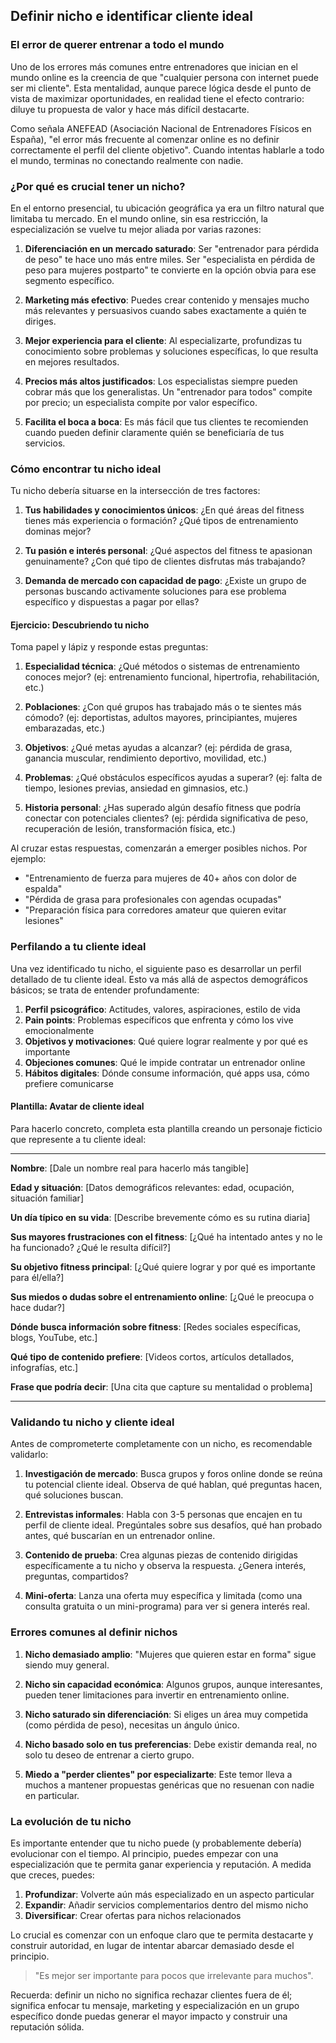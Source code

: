 ## Definir nicho e identificar cliente ideal

### El error de querer entrenar a todo el mundo

Uno de los errores más comunes entre entrenadores que inician en el mundo online es la creencia de que "cualquier persona con internet puede ser mi cliente". Esta mentalidad, aunque parece lógica desde el punto de vista de maximizar oportunidades, en realidad tiene el efecto contrario: diluye tu propuesta de valor y hace más difícil destacarte.

Como señala ANEFEAD (Asociación Nacional de Entrenadores Físicos en España), "el error más frecuente al comenzar online es no definir correctamente el perfil del cliente objetivo". Cuando intentas hablarle a todo el mundo, terminas no conectando realmente con nadie.

### ¿Por qué es crucial tener un nicho?

En el entorno presencial, tu ubicación geográfica ya era un filtro natural que limitaba tu mercado. En el mundo online, sin esa restricción, la especialización se vuelve tu mejor aliada por varias razones:

1. **Diferenciación en un mercado saturado**: Ser "entrenador para pérdida de peso" te hace uno más entre miles. Ser "especialista en pérdida de peso para mujeres postparto" te convierte en la opción obvia para ese segmento específico.

2. **Marketing más efectivo**: Puedes crear contenido y mensajes mucho más relevantes y persuasivos cuando sabes exactamente a quién te diriges.

3. **Mejor experiencia para el cliente**: Al especializarte, profundizas tu conocimiento sobre problemas y soluciones específicas, lo que resulta en mejores resultados.

4. **Precios más altos justificados**: Los especialistas siempre pueden cobrar más que los generalistas. Un "entrenador para todos" compite por precio; un especialista compite por valor específico.

5. **Facilita el boca a boca**: Es más fácil que tus clientes te recomienden cuando pueden definir claramente quién se beneficiaría de tus servicios.

### Cómo encontrar tu nicho ideal

Tu nicho debería situarse en la intersección de tres factores:

1. **Tus habilidades y conocimientos únicos**: ¿En qué áreas del fitness tienes más experiencia o formación? ¿Qué tipos de entrenamiento dominas mejor?

2. **Tu pasión e interés personal**: ¿Qué aspectos del fitness te apasionan genuinamente? ¿Con qué tipo de clientes disfrutas más trabajando?

3. **Demanda de mercado con capacidad de pago**: ¿Existe un grupo de personas buscando activamente soluciones para ese problema específico y dispuestas a pagar por ellas?

#### Ejercicio: Descubriendo tu nicho

Toma papel y lápiz y responde estas preguntas:

1. **Especialidad técnica**: ¿Qué métodos o sistemas de entrenamiento conoces mejor? (ej: entrenamiento funcional, hipertrofia, rehabilitación, etc.)

2. **Poblaciones**: ¿Con qué grupos has trabajado más o te sientes más cómodo? (ej: deportistas, adultos mayores, principiantes, mujeres embarazadas, etc.)

3. **Objetivos**: ¿Qué metas ayudas a alcanzar? (ej: pérdida de grasa, ganancia muscular, rendimiento deportivo, movilidad, etc.)

4. **Problemas**: ¿Qué obstáculos específicos ayudas a superar? (ej: falta de tiempo, lesiones previas, ansiedad en gimnasios, etc.)

5. **Historia personal**: ¿Has superado algún desafío fitness que podría conectar con potenciales clientes? (ej: pérdida significativa de peso, recuperación de lesión, transformación física, etc.)

Al cruzar estas respuestas, comenzarán a emerger posibles nichos. Por ejemplo:
- "Entrenamiento de fuerza para mujeres de 40+ años con dolor de espalda"
- "Pérdida de grasa para profesionales con agendas ocupadas"
- "Preparación física para corredores amateur que quieren evitar lesiones"

### Perfilando a tu cliente ideal

Una vez identificado tu nicho, el siguiente paso es desarrollar un perfil detallado de tu cliente ideal. Esto va más allá de aspectos demográficos básicos; se trata de entender profundamente:

1. **Perfil psicográfico**: Actitudes, valores, aspiraciones, estilo de vida
2. **Pain points**: Problemas específicos que enfrenta y cómo los vive emocionalmente
3. **Objetivos y motivaciones**: Qué quiere lograr realmente y por qué es importante
4. **Objeciones comunes**: Qué le impide contratar un entrenador online
5. **Hábitos digitales**: Dónde consume información, qué apps usa, cómo prefiere comunicarse

#### Plantilla: Avatar de cliente ideal

Para hacerlo concreto, completa esta plantilla creando un personaje ficticio que represente a tu cliente ideal:

---

**Nombre**: [Dale un nombre real para hacerlo más tangible]

**Edad y situación**: [Datos demográficos relevantes: edad, ocupación, situación familiar]

**Un día típico en su vida**: [Describe brevemente cómo es su rutina diaria]

**Sus mayores frustraciones con el fitness**: [¿Qué ha intentado antes y no le ha funcionado? ¿Qué le resulta difícil?]

**Su objetivo fitness principal**: [¿Qué quiere lograr y por qué es importante para él/ella?]

**Sus miedos o dudas sobre el entrenamiento online**: [¿Qué le preocupa o hace dudar?]

**Dónde busca información sobre fitness**: [Redes sociales específicas, blogs, YouTube, etc.]

**Qué tipo de contenido prefiere**: [Videos cortos, artículos detallados, infografías, etc.]

**Frase que podría decir**: [Una cita que capture su mentalidad o problema]

---

### Validando tu nicho y cliente ideal

Antes de comprometerte completamente con un nicho, es recomendable validarlo:

1. **Investigación de mercado**: Busca grupos y foros online donde se reúna tu potencial cliente ideal. Observa de qué hablan, qué preguntas hacen, qué soluciones buscan.

2. **Entrevistas informales**: Habla con 3-5 personas que encajen en tu perfil de cliente ideal. Pregúntales sobre sus desafíos, qué han probado antes, qué buscarían en un entrenador online.

3. **Contenido de prueba**: Crea algunas piezas de contenido dirigidas específicamente a tu nicho y observa la respuesta. ¿Genera interés, preguntas, compartidos?

4. **Mini-oferta**: Lanza una oferta muy específica y limitada (como una consulta gratuita o un mini-programa) para ver si genera interés real.

### Errores comunes al definir nichos

1. **Nicho demasiado amplio**: "Mujeres que quieren estar en forma" sigue siendo muy general.

2. **Nicho sin capacidad económica**: Algunos grupos, aunque interesantes, pueden tener limitaciones para invertir en entrenamiento online.

3. **Nicho saturado sin diferenciación**: Si eliges un área muy competida (como pérdida de peso), necesitas un ángulo único.

4. **Nicho basado solo en tus preferencias**: Debe existir demanda real, no solo tu deseo de entrenar a cierto grupo.

5. **Miedo a "perder clientes" por especializarte**: Este temor lleva a muchos a mantener propuestas genéricas que no resuenan con nadie en particular.

### La evolución de tu nicho

Es importante entender que tu nicho puede (y probablemente debería) evolucionar con el tiempo. Al principio, puedes empezar con una especialización que te permita ganar experiencia y reputación. A medida que creces, puedes:

1. **Profundizar**: Volverte aún más especializado en un aspecto particular
2. **Expandir**: Añadir servicios complementarios dentro del mismo nicho
3. **Diversificar**: Crear ofertas para nichos relacionados

Lo crucial es comenzar con un enfoque claro que te permita destacarte y construir autoridad, en lugar de intentar abarcar demasiado desde el principio.

> "Es mejor ser importante para pocos que irrelevante para muchos".

Recuerda: definir un nicho no significa rechazar clientes fuera de él; significa enfocar tu mensaje, marketing y especialización en un grupo específico donde puedas generar el mayor impacto y construir una reputación sólida. 